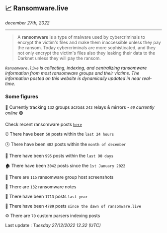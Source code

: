 ## 📈 Ransomware.live
_december 27th, 2022_

---

> A **ransomware** is a type of malware used by cybercriminals to encrypt the victim's files and make them inaccessible unless they pay the ransom. Today cybercriminals are more sophisticated, and they not only encrypt the victim's files also they leaking their data to the Darknet unless they will pay the ransom.


_`Ransomware.live` is collecting, indexing, and centralizing ransomware information from most ransomware groups and their victims. The information posted on this website is dynamically updated in near real-time._

### Some figures 

🔎 Currently tracking `132` groups across `243` relays & mirrors - _`60` currently online_ 🟢

Check recent ransomware posts [`here`](recentposts.md)


⏰ There have been `50` posts within the `last 24 hours`

🕓 There have been `482` posts within the `month of december`

📅 There have been `995` posts within the `last 90 days`

🏚 There have been `3042` posts since the `1st January 2022`

📸 There are `115` ransomware group host screenshots

📝 There are `132` ransomware notes

🚀 There have been `1713` posts `last year`

🐣 There have been `4789` posts `since the dawn of ransomware.live`

⚙️ There are `70` custom parsers indexing posts



Last update : _Tuesday 27/12/2022 12.32 (UTC)_

